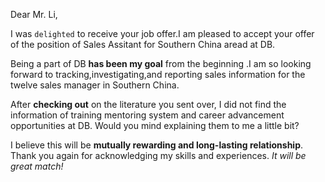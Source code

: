Dear Mr. Li,

I  was `delighted` to receive your job offer.I am pleased to accept your offer of the position of Sales Assitant for Southern China aread at DB.

Being a part of DB **has been my goal**  from the beginning .I am so looking forward to tracking,investigating,and reporting sales information for the twelve sales manager in Southern China.

After **checking out** on the literature you sent over, I did not find the information of training mentoring system and career advancement opportunities at DB. Would you mind explaining them to me a little bit?

I believe this will be **mutually  rewarding and long-lasting relationship**. Thank you again for acknowledging my skills and experiences. *It will be great match!* 





